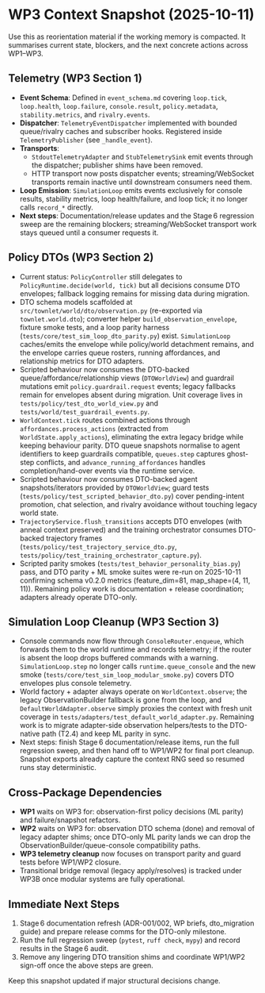 # WP3 Context Snapshot (2025-10-11)

Use this as reorientation material if the working memory is compacted. It summarises current state, blockers, and the next concrete actions across WP1–WP3.

## Telemetry (WP3 Section 1)

- **Event Schema**: Defined in `event_schema.md` covering `loop.tick`, `loop.health`, `loop.failure`, `console.result`, `policy.metadata`, `stability.metrics`, and `rivalry.events`.
- **Dispatcher**: `TelemetryEventDispatcher` implemented with bounded queue/rivalry caches and subscriber hooks. Registered inside `TelemetryPublisher` (see `_handle_event`).
- **Transports**:
  - `StdoutTelemetryAdapter` and `StubTelemetrySink` emit events through the dispatcher; publisher shims have been removed.
  - HTTP transport now posts dispatcher events; streaming/WebSocket transports remain inactive until downstream consumers need them.
- **Loop Emission**: `SimulationLoop` emits events exclusively for console results, stability metrics, loop health/failure, and loop tick; it no longer calls `record_*` directly.
- **Next steps**: Documentation/release updates and the Stage 6 regression sweep are the
  remaining blockers; streaming/WebSocket transport work stays queued until a consumer
  requests it.

## Policy DTOs (WP3 Section 2)

- Current status: `PolicyController` still delegates to `PolicyRuntime.decide(world, tick)` but all decisions consume DTO envelopes; fallback logging remains for missing data during migration.
- DTO schema models scaffolded at `src/townlet/world/dto/observation.py` (re-exported via `townlet.world.dto`); converter helper `build_observation_envelope`, fixture smoke tests, and a loop parity harness (`tests/core/test_sim_loop_dto_parity.py`) exist. `SimulationLoop` caches/emits the envelope while policy/world detachment remains, and the envelope carries queue rosters, running affordances, and relationship metrics for DTO adapters.
- Scripted behaviour now consumes the DTO-backed queue/affordance/relationship views (`DTOWorldView`) and guardrail mutations emit `policy.guardrail.request` events; legacy fallbacks remain for envelopes absent during migration. Unit coverage lives in `tests/policy/test_dto_world_view.py` and `tests/world/test_guardrail_events.py`.
- `WorldContext.tick` routes combined actions through `affordances.process_actions`
  (extracted from `WorldState.apply_actions`), eliminating the extra legacy bridge while keeping
  behaviour parity. DTO queue snapshots normalise to agent identifiers to keep guardrails compatible,
  `queues.step` captures ghost-step conflicts, and `advance_running_affordances` handles
  completion/hand-over events via the runtime service.
- Scripted behaviour now consumes DTO-backed agent snapshots/iterators provided by `DTOWorldView`;
  guard tests (`tests/policy/test_scripted_behavior_dto.py`) cover pending-intent promotion, chat
  selection, and rivalry avoidance without touching legacy world state.
- `TrajectoryService.flush_transitions` accepts DTO envelopes (with anneal context preserved) and the
  training orchestrator consumes DTO-backed trajectory frames (`tests/policy/test_trajectory_service_dto.py`,
  `tests/policy/test_training_orchestrator_capture.py`).
- Scripted parity smokes (`tests/test_behavior_personality_bias.py`) pass, and
  DTO parity + ML smoke suites were re-run on 2025-10-11 confirming schema
  v0.2.0 metrics (feature_dim=81, map_shape=(4, 11, 11)). Remaining policy work is
  documentation + release coordination; adapters already operate DTO-only.

## Simulation Loop Cleanup (WP3 Section 3)

- Console commands now flow through `ConsoleRouter.enqueue`, which forwards them to the world runtime and records telemetry; if the router is absent the loop drops buffered commands with a warning. `SimulationLoop.step` no longer calls `runtime.queue_console` and the new smoke (`tests/core/test_sim_loop_modular_smoke.py`) covers DTO envelopes plus console telemetry.
- World factory + adapter always operate on `WorldContext.observe`; the legacy ObservationBuilder fallback is gone from the loop, and `DefaultWorldAdapter.observe` simply proxies the context with fresh unit coverage in `tests/adapters/test_default_world_adapter.py`. Remaining work is to migrate adapter-side observation helpers/tests to the DTO-native path (T2.4) and keep ML parity in sync.
- Next steps: finish Stage 6 documentation/release items, run the full regression
  sweep, and then hand off to WP1/WP2 for final port cleanup. Snapshot exports already
  capture the context RNG seed so resumed runs stay deterministic.

## Cross-Package Dependencies

- **WP1** waits on WP3 for: observation-first policy decisions (ML parity) and failure/snapshot refactors.
- **WP2** waits on WP3 for: observation DTO schema (done) and removal of legacy adapter shims; once DTO-only ML parity lands we can drop the ObservationBuilder/queue-console compatibility paths.
- **WP3 telemetry cleanup** now focuses on transport parity and guard tests before WP1/WP2 closure.
- Transitional bridge removal (legacy apply/resolves) is tracked under WP3B once modular systems are fully operational.

## Immediate Next Steps

1. Stage 6 documentation refresh (ADR-001/002, WP briefs, dto_migration guide) and prepare
   release comms for the DTO-only milestone.
2. Run the full regression sweep (`pytest`, `ruff check`, `mypy`) and record results in the
   Stage 6 audit.
3. Remove any lingering DTO transition shims and coordinate WP1/WP2 sign-off once the
   above steps are green.

Keep this snapshot updated if major structural decisions change.
